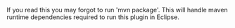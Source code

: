If you read this you may forgot to run 'mvn package'.
This will handle maven runtime dependencies required to run this plugin in Eclipse.
